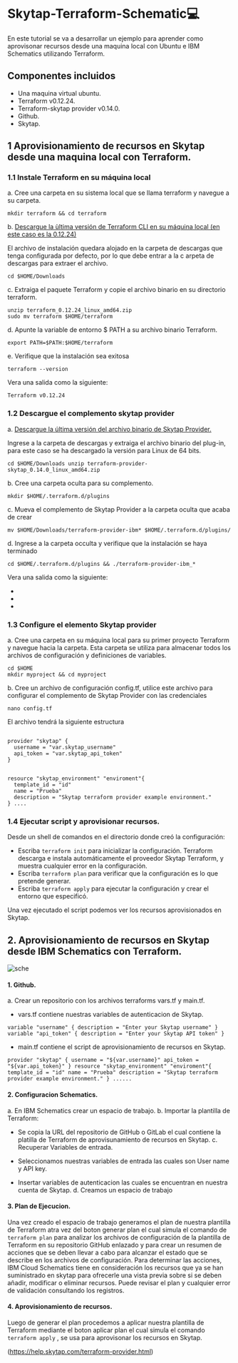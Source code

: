 # Skytap-Terraform-Schematic💻

En este tutorial se va a desarrollar un ejemplo para aprender como aprovisonar recursos desde una maquina local con Ubuntu e IBM Schematics utilizando Terraform.

## Componentes incluidos 

* Una maquina virtual ubuntu.
* Terraform v0.12.24.
* Terraform-skytap provider v0.14.0.
* Github.
* Skytap.

## 1 Aprovisionamiento de recursos en Skytap desde una maquina local con Terraform.

### 1.1 Instale Terraform en su máquina local

a. Cree una carpeta en su sistema local que se llama terraform y navegue a su carpeta.

`mkdir terraform && cd terraform`

b. [Descargue la ùltima versión de Terraform CLI en su máquina local (en este caso es la 0.12.24)](https://releases.hashicorp.com/terraform/)

El archivo de instalación quedara alojado en la carpeta de descargas que tenga configurada por defecto, por lo que debe entrar a la c arpeta de descargas para extraer el archivo.

`cd $HOME/Downloads`

c. Extraiga el paquete Terraform y copie el archivo binario en su directorio terraform.

`unzip terraform_0.12.24_linux_amd64.zip`<br />
`sudo mv terraform $HOME/terraform`

d. Apunte la variable de entorno $ PATH a su archivo binario Terraform.

`export PATH=$PATH:$HOME/terraform`

e. Verifique que la instalación sea exitosa 

`terraform --version`

Vera una salida como la siguiente:

`Terraform v0.12.24`

### 1.2 Descargue el complemento skytap provider 

a. [Descargue la última versión del archivo binario de Skytap Provider.](https://releases.hashicorp.com/terraform-provider-skytap/)

Ingrese a la carpeta de descargas y extraiga el archivo binario del plug-in, para este caso se ha descargado la versión para Linux de 64 bits.

`cd $HOME/Downloads
unzip terraform-provider-skytap_0.14.0_linux_amd64.zip`

b. Cree una carpeta oculta para su complemento.

`mkdir $HOME/.terraform.d/plugins`

c. Mueva el complemento de Skytap Provider a la carpeta oculta que acaba de crear

`mv $HOME/Downloads/terraform-provider-ibm* $HOME/.terraform.d/plugins/`

d. Ingrese a la carpeta occulta y verifique que la instalación se haya terminado

`cd $HOME/.terraform.d/plugins && ./terraform-provider-ibm_*`

Vera una salida como la siguiente:

-
-
-

### 1.3 Configure el elemento Skytap provider

a. Cree una carpeta en su máquina local para su primer proyecto Terraform y navegue hacia la carpeta. Esta carpeta se utiliza para almacenar todos los archivos de configuración y definiciones de variables.

`cd $HOME`<br />
`mkdir myproject && cd myproject`

b. Cree un archivo de configuración config.tf, utilice este archivo para configurar el complemento de Skytap Provider con las credenciales

`nano config.tf`

El archivo tendrá la siguiente estructura

<pre><code>
provider "skytap" {
  username = "var.skytap_username"
  api_token = "var.skytap_api_token"
}


resource "skytap_environment" "enviroment"{
  template_id = "id"
  name = "Prueba"
  description = "Skytap terraform provider example environment."
} ....
</pre></code>
### 1.4 Ejecutar script y aprovisionar recursos.

Desde un shell de comandos en el directorio donde creó la configuración:

* Escriba `terraform init`  para inicializar la configuración. Terraform descarga e instala automáticamente el proveedor Skytap 
 Terraform, y muestra cualquier error en la configuración.
* Escriba `terraform plan`  para verificar que la configuración es lo que pretende generar.
* Escriba `terraform apply`  para ejecutar la configuración y crear el entorno que especificó.

Una vez ejecutado el script podemos ver los recursos aprovisionados en Skytap.

## 2. Aprovisionamiento de recursos en Skytap desde IBM Schematics con Terraform.
![sche](https://github.com/emeloibmco/Skytap-DevOps-Terraform/blob/master/Sche1.png)


#### 1.  Github.

a. Crear un repositorio con los archivos terraforms vars.tf y main.tf.

* vars.tf contiene nuestras variables de autenticacion de Skytap. 


`variable "username" {
  description = "Enter your Skytap username"
}
variable "api_token" {
  description = "Enter your Skytap API token"
} 
`

* main.tf contiene el script de aprovisionamiento de recursos en Skytap.

 ` provider "skytap" {
  username = "${var.username}"
  api_token = "${var.api_token}"
}
resource "skytap_environment" "enviroment"{
  template_id = "id"
  name = "Prueba"
  description = "Skytap terraform provider example environment."
} ...... `


#### 2. Configuracion Schematics.

a. En IBM Schematics crear un espacio de trabajo.
b. Importar la plantilla de Terraform:

* Se copia la URL del repositorio de GitHub o GitLab el cual contiene la platilla de Terraform de aprovisunamiento de recursos en Skytap.
c. Recuperar Variables de entrada.

* Seleccionamos nuestras variables de entrada las cuales son User name y API key.
* Insertar variables de autenticacion las cuales se encuentran en nuestra cuenta de Skytap.
d. Creamos un espacio de trabajo 

#### 3. Plan de Ejecucion.

Una vez creado el espacio de trabajo generamos el plan de nuestra plantilla de Terraform atra vez del boton generar plan el cual simula el comando de `terraform plan`  para analizar los archivos de configuración de la plantilla de Terraform en su repositorio GitHub enlazado y para crear un resumen de acciones que se deben llevar a cabo para alcanzar el estado que se describe en los archivos de configuración. Para determinar las acciones, IBM Cloud Schematics tiene en consideración los recursos que ya se han suministrado en skytap para ofrecerle una vista previa sobre si se deben añadir, modificar o eliminar recursos. Puede revisar el plan y cualquier error de validación consultando los registros.


#### 4. Aprovisionamiento de recursos.

 Luego de generar el plan procedemos a aplicar nuestra plantilla de Terraform mediante el boton aplicar plan el cual simula el comando `terraform apply` , se usa para aprovisonar los recursos en Skytap.
 

 

 



(https://help.skytap.com/terraform-provider.html)
